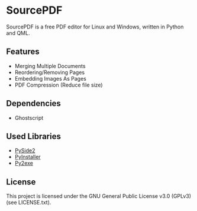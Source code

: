 # SourcePDF

SourcePDF is a free PDF editor for Linux and Windows, written in Python and QML.

## Features
- Merging Multiple Documents
- Reordering/Removing Pages
- Embedding Images As Pages
- PDF Compression (Reduce file size)

## Dependencies
- Ghostscript

## Used Libraries
- [PySide2](https://pypi.org/project/PySide2/)
- [PyInstaller](https://github.com/pyinstaller/pyinstaller)
- [Py2exe](https://github.com/py2exe/py2exe)

## License
This project is licensed under the GNU General Public License v3.0 (GPLv3) (see LICENSE.txt).
